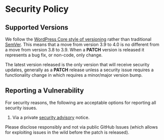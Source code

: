 # Security Policy

## Supported Versions

We follow the [WordPress Core style of versioning](https://make.wordpress.org/core/handbook/about/release-cycle/version-numbering/) rather than traditional [SemVer](https://semver.org/). This means that a move from version 3.9 to 4.0 is no different from a move from version 3.8 to 3.9. When a **PATCH** version is released it represents a bug fix, or non-code, only change.

The latest version released is the only version that will receive security updates, generally as a **PATCH** release unless a security issue requires a functionality change in which requires a minor/major version bump.

## Reporting a Vulnerability

For security reasons, the following are acceptable options for reporting all security issues.

1. Via a private [security advisory](https://github.com/forumone/openid-connect-wp-dist/security/advisories) notice.

Please disclose responsibly and not via public GitHub Issues (which allows for exploiting issues in the wild before the patch is released).
